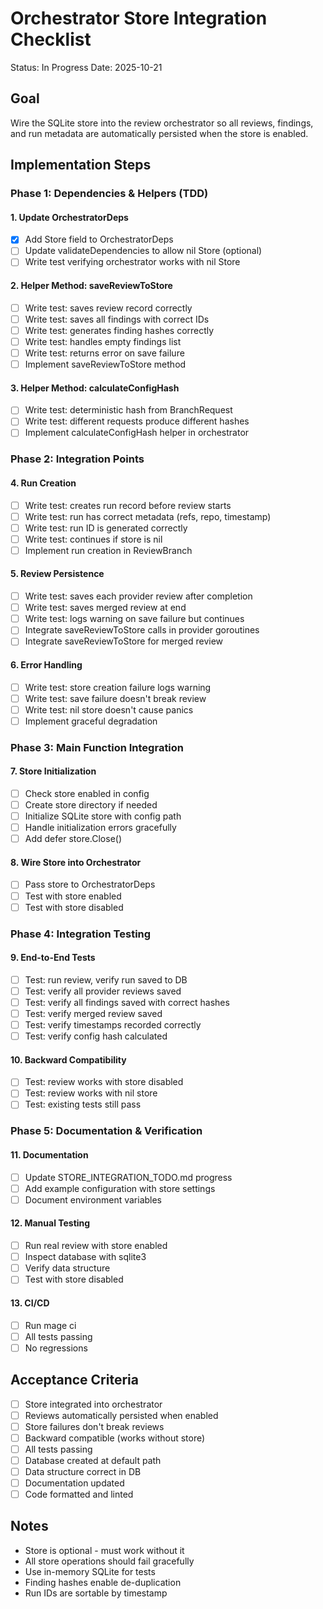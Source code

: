 # Orchestrator Store Integration Checklist

Status: In Progress
Date: 2025-10-21

## Goal
Wire the SQLite store into the review orchestrator so all reviews, findings, and run metadata are automatically persisted when the store is enabled.

## Implementation Steps

### Phase 1: Dependencies & Helpers (TDD)

#### 1. Update OrchestratorDeps
- [x] Add Store field to OrchestratorDeps
- [ ] Update validateDependencies to allow nil Store (optional)
- [ ] Write test verifying orchestrator works with nil Store

#### 2. Helper Method: saveReviewToStore
- [ ] Write test: saves review record correctly
- [ ] Write test: saves all findings with correct IDs
- [ ] Write test: generates finding hashes correctly
- [ ] Write test: handles empty findings list
- [ ] Write test: returns error on save failure
- [ ] Implement saveReviewToStore method

#### 3. Helper Method: calculateConfigHash
- [ ] Write test: deterministic hash from BranchRequest
- [ ] Write test: different requests produce different hashes
- [ ] Implement calculateConfigHash helper in orchestrator

### Phase 2: Integration Points

#### 4. Run Creation
- [ ] Write test: creates run record before review starts
- [ ] Write test: run has correct metadata (refs, repo, timestamp)
- [ ] Write test: run ID is generated correctly
- [ ] Write test: continues if store is nil
- [ ] Implement run creation in ReviewBranch

#### 5. Review Persistence
- [ ] Write test: saves each provider review after completion
- [ ] Write test: saves merged review at end
- [ ] Write test: logs warning on save failure but continues
- [ ] Integrate saveReviewToStore calls in provider goroutines
- [ ] Integrate saveReviewToStore for merged review

#### 6. Error Handling
- [ ] Write test: store creation failure logs warning
- [ ] Write test: save failure doesn't break review
- [ ] Write test: nil store doesn't cause panics
- [ ] Implement graceful degradation

### Phase 3: Main Function Integration

#### 7. Store Initialization
- [ ] Check store enabled in config
- [ ] Create store directory if needed
- [ ] Initialize SQLite store with config path
- [ ] Handle initialization errors gracefully
- [ ] Add defer store.Close()

#### 8. Wire Store into Orchestrator
- [ ] Pass store to OrchestratorDeps
- [ ] Test with store enabled
- [ ] Test with store disabled

### Phase 4: Integration Testing

#### 9. End-to-End Tests
- [ ] Test: run review, verify run saved to DB
- [ ] Test: verify all provider reviews saved
- [ ] Test: verify all findings saved with correct hashes
- [ ] Test: verify merged review saved
- [ ] Test: verify timestamps recorded correctly
- [ ] Test: verify config hash calculated

#### 10. Backward Compatibility
- [ ] Test: review works with store disabled
- [ ] Test: review works with nil store
- [ ] Test: existing tests still pass

### Phase 5: Documentation & Verification

#### 11. Documentation
- [ ] Update STORE_INTEGRATION_TODO.md progress
- [ ] Add example configuration with store settings
- [ ] Document environment variables

#### 12. Manual Testing
- [ ] Run real review with store enabled
- [ ] Inspect database with sqlite3
- [ ] Verify data structure
- [ ] Test with store disabled

#### 13. CI/CD
- [ ] Run mage ci
- [ ] All tests passing
- [ ] No regressions

## Acceptance Criteria

- [ ] Store integrated into orchestrator
- [ ] Reviews automatically persisted when enabled
- [ ] Store failures don't break reviews
- [ ] Backward compatible (works without store)
- [ ] All tests passing
- [ ] Database created at default path
- [ ] Data structure correct in DB
- [ ] Documentation updated
- [ ] Code formatted and linted

## Notes

- Store is optional - must work without it
- All store operations should fail gracefully
- Use in-memory SQLite for tests
- Finding hashes enable de-duplication
- Run IDs are sortable by timestamp
